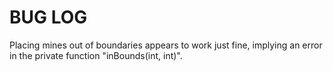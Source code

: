 # BUG LOG
Placing mines out of boundaries appears to work just fine, implying
an error in the private function "inBounds(int, int)".


